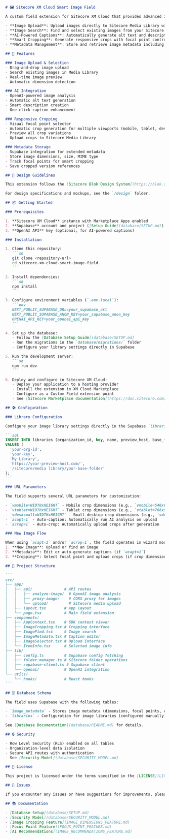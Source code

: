 ````markdown
# 🖼️ Sitecore XM Cloud Smart Image Field

A custom field extension for Sitecore XM Cloud that provides advanced image management capabilities including:

- **Image Upload**: Upload images directly to Sitecore Media Library with drag-and-drop support
- **Image Search**: Find and select existing images from your Sitecore Media Library
- **AI-Powered Captions**: Automatically generate alt text and descriptions using OpenAI
- **Smart Cropping**: Generate responsive crops with focal point control
- **Metadata Management**: Store and retrieve image metadata including dimensions, size, and MIME type

## 🚀 Features

### Image Upload & Selection
- Drag-and-drop image upload
- Search existing images in Media Library
- Real-time image preview
- Automatic dimension detection

### AI Integration
- OpenAI-powered image analysis
- Automatic alt text generation
- Smart description creation
- One-click caption enhancement

### Responsive Cropping
- Visual focal point selector
- Automatic crop generation for multiple viewports (mobile, tablet, desktop)
- Preview all crop variations
- Upload crops to Sitecore Media Library

### Metadata Storage
- Supabase integration for extended metadata
- Store image dimensions, size, MIME type
- Track focal points for smart cropping
- Save cropped version references

## 🎨 Design Guidelines

This extension follows the [Sitecore Blok Design System](https://blok.sitecore.com/) to ensure consistency with the XM Cloud interface. All UI components adhere to Blok design patterns and principles for a seamless user experience.

For design specifications and mockups, see the `/design` folder.

## 📦 Getting Started

### Prerequisites

1. **Sitecore XM Cloud** instance with Marketplace Apps enabled
2. **Supabase** account and project ([Setup Guide](database/SETUP.md))
3. **OpenAI API** key (optional, for AI-powered captions)

### Installation

1. Clone this repository:
   ```sh
   git clone <repository-url>
   cd sitecore-xm-cloud-smart-image-field
   ```

2. Install dependencies:
   ```sh
   npm install
   ```

3. Configure environment variables (`.env.local`):
   ```env
   NEXT_PUBLIC_SUPABASE_URL=your_supabase_url
   NEXT_PUBLIC_SUPABASE_ANON_KEY=your_supabase_anon_key
   OPENAI_API_KEY=your_openai_api_key
   ```

4. Set up the database:
   - Follow the [Database Setup Guide](database/SETUP.md)
   - Run the migrations in the `database/migrations/` folder
   - Configure your library settings directly in Supabase

5. Run the development server:
   ```sh
   npm run dev
   ```

6. Deploy and configure in Sitecore XM Cloud:
   - Deploy your application to a hosting provider
   - Install the extension in XM Cloud Marketplace
   - Configure as a Custom Field extension point
   - See [Sitecore Marketplace documentation](https://doc.sitecore.com/mp/en/developers/marketplace/extension-points.html)

## 🛠️ Configuration

### Library Configuration

Configure your image library settings directly in the Supabase `libraries` table:

```sql
INSERT INTO libraries (organization_id, key, name, preview_host, base_folder)
VALUES (
  'your-org-id',
  'your-key',
  'My Library',
  'https://your-preview-host.com/',
  '/sitecore/media library/your-base-folder'
);
```

### URL Parameters

The field supports several URL parameters for customization:

- `vmobile=WIDTHxHEIGHT` - Mobile crop dimensions (e.g., `vmobile=540x675`)
- `vtablet=WIDTHxHEIGHT` - Tablet crop dimensions (e.g., `vtablet=768x960`)
- `vdesksmall=WIDTHxHEIGHT` - Small desktop crop dimensions (e.g., `vdesksmall=1024x768`)
- `acapt=1` - Auto-caption: Automatically run AI analysis on upload
- `acrop=1` - Auto-crop: Automatically upload crops after generation

### New Image Flow

When using `acapt=1` and/or `acrop=1`, the field operates in wizard mode:
1. **New Image**: Upload or find an image
2. **Metadata**: Edit or auto-generate captions (if `acapt=1`)
3. **Cropping**: Select focal point and upload crops (if crop dimensions configured and `acrop=1`)

## 📁 Project Structure

```
src/
├── app/
│   ├── api/              # API routes
│   │   ├── analyze-image/  # OpenAI image analysis
│   │   ├── proxy-image/    # CORS proxy for images
│   │   └── upload/         # Sitecore media upload
│   ├── layout.tsx        # App layout
│   └── page.tsx          # Main field extension
├── components/
│   ├── AppContext.tsx    # SDK context viewer
│   ├── ImageCropping.tsx # Cropping interface
│   ├── ImageFind.tsx     # Image search
│   ├── ImageMetadata.tsx # Caption editor
│   ├── ImageSelector.tsx # Upload interface
│   └── ItemInfo.tsx      # Selected image info
├── lib/
│   ├── config.ts         # Supabase config fetching
│   ├── folder-manager.ts # Sitecore folder operations
│   ├── supabase-client.ts # Supabase client
│   └── openai/           # OpenAI integration
└── utils/
    └── hooks/            # React hooks
```

## 🗄️ Database Schema

The field uses Supabase with the following tables:

- `image_metadata` - Stores image metadata (dimensions, focal points, crops)
- `libraries` - Configuration for image libraries (configured manually)

See [Database Documentation](database/README.md) for details.

## 🔒 Security

- Row Level Security (RLS) enabled on all tables
- Organization-level data isolation
- Secure API routes with authentication
- See [Security Model](database/SECURITY_MODEL.md)

## 📝 License

This project is licensed under the terms specified in the [LICENSE](LICENSE) file.

## 🐛 Issues

If you encounter any issues or have suggestions for improvements, please open an issue on the repository.

## 📚 Documentation

- [Database Setup](database/SETUP.md)
- [Security Model](database/SECURITY_MODEL.md)
- [Image Cropping Feature](IMAGE_DIMENSIONS_FEATURE.md)
- [Focus Point Feature](FOCUS_POINT_FEATURE.md)
- [AI Recommendations](IMAGE_RECOMMENDATIONS_FEATURE.md)
````